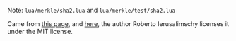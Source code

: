 Note: `lua/merkle/sha2.lua` and `lua/merkle/test/sha2.lua` 

Came from [this page](http://lua-users.org/wiki/SecureHashAlgorithm), and 
[here](http://lua-users.org/lists/lua-l/2014-08/msg00628.html), the author
Roberto Ierusalimschy licenses it under the MIT license.
